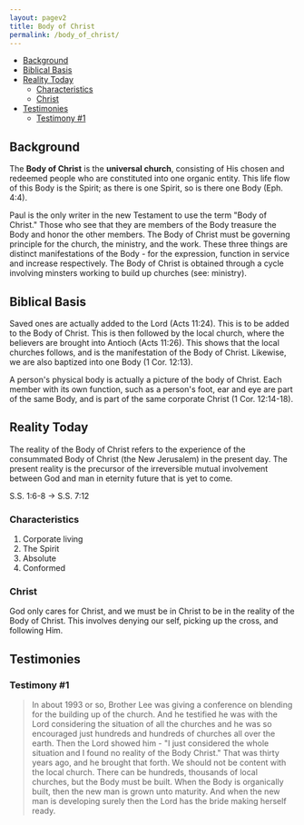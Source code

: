 ```yaml
---
layout: pagev2
title: Body of Christ
permalink: /body_of_christ/
---
```

- [Background](#background)
- [Biblical Basis](#biblical-basis)
- [Reality Today](#reality-today)
  - [Characteristics](#characteristics)
  - [Christ](#christ)
- [Testimonies](#testimonies)
  - [Testimony #1](#testimony-1)

## Background

The **Body of Christ** is the **universal church**, consisting of His chosen and redeemed people who are constituted into one organic entity. This life flow of this Body is the Spirit; as there is one Spirit, so is there one Body (Eph. 4:4).

Paul is the only writer in the new Testament to use the term "Body of Christ." Those who see that they are members of the Body treasure the Body and honor the other members. The Body of Christ must be governing principle for the church, the ministry, and the work. These three things are distinct manifestations of the Body - for the expression, function in service and increase respectively. The Body of Christ is obtained through a cycle involving minsters working to build up churches (see: ministry).

## Biblical Basis

Saved ones are actually added to the Lord (Acts 11:24). This is to be added to the Body of Christ. This is then followed by the local church, where the believers are brought into Antioch (Acts 11:26). This shows that the local churches follows, and is the manifestation of the Body of Christ. Likewise, we are also baptized into one Body (1 Cor. 12:13).

A person's physical body is actually a picture of the body of Christ. Each member with its own function, such as a person's foot, ear and eye are part of the same Body, and is part of the same corporate Christ (1 Cor. 12:14-18).

## Reality Today

The reality of the Body of Christ refers to the experience of the consummated Body of Christ (the New Jerusalem) in the present day. The present reality is the precursor of the irreversible mutual involvement between God and man in eternity future that is yet to come.

S.S. 1:6-8 -> S.S. 7:12

### Characteristics

1. Corporate living
2. The Spirit
3. Absolute
4. Conformed

### Christ

God only cares for Christ, and we must be in Christ to be in the reality of the Body of Christ. This involves denying our self, picking up the cross, and following Him.

## Testimonies

### Testimony #1

> In about 1993 or so, Brother Lee was giving a conference on blending for the building up of the church. And he testified he was with the Lord considering the situation of all the churches and he was so encouraged just hundreds and hundreds of churches all over the earth. Then the Lord showed him - "I just considered the whole situation and I found no reality of the Body Christ." That was thirty years ago, and he brought that forth. We should not be content with the local church. There can be hundreds, thousands of local churches, but the Body must be built. When the Body is organically built, then the new man is grown unto maturity. And when the new man is developing surely then the Lord has the bride making herself ready. 